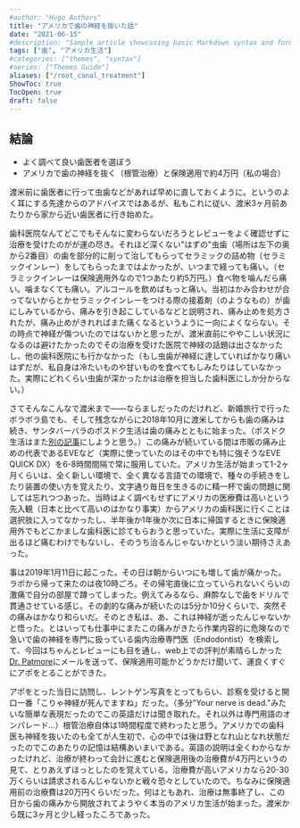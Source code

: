 ```yaml
---
#author: "Hugo Authors"
title: "アメリカで歯の神経を抜いた話"
date: "2021-06-15"
#description: "Sample article showcasing basic Markdown syntax and formatting for HTML elements."
tags: ["歯", "アメリカ生活"]
#categories: ["themes", "syntax"]
#series: ["Themes Guide"]
aliases: ["/root_canal_treatment"]
ShowToc: true
TocOpen: true
draft: false
---
```


## 結論
* よく調べて良い歯医者を選ぼう
* アメリカで歯の神経を抜く（根管治療）と保険適用で約4万円（私の場合）

渡米前に歯医者に行って虫歯などがあれば早めに直しておくように。というのよく耳にする先達からのアドバイスではあるが、私もこれに従い、渡米3ヶ月前あたりから家から近い歯医者に行き始めた。

歯科医院なんてどこでもそんなに変わらないだろうとレビューをよく確認せずに治療を受けたのがが運の尽き。それほど深くない"はずの"虫歯（場所は左下の奥から2番目）の歯を部分的に削って治してもらってセラミックの詰め物（セラミックインレー）をしてもらったまではよかったが、いつまで経っても痛い。（セラミックインレーは保険適用外なので1つあたり約5万円。）食べ物を噛んだら痛い。噛まなくても痛い。アルコールを飲めばもっと痛い。当初はかみ合わせが合ってないからとかセラミックインレーをつける際の接着剤（のようなもの）が歯にしみているから、痛みを引き起こしているなどと説明され、痛み止めを処方されたが、痛み止めがきれればまた痛くなるというように一向によくならない。その時点で神経が傷ついたのではないかと思ったが、渡米直前にややこしい状況になるのは避けたかったのでその治療を受けた医院で神経の話題は出さなかったし、他の歯科医院にも行かなかった（もし虫歯が神経に達していればかなり痛いはずだが、私自身は冷たいものや甘いものを食べてもしみたりはしていなかった。実際にどれくらい虫歯が深かったかは治療を担当した歯科医にしか分からない。）

さてそんなこんなで渡米まで&#8212;&mdash;ならましだったのだけれど、新婚旅行で行ったボラボラ島でも、そして残念ながらに2018年10月に渡米してからも歯の痛みは続き、サンタバーバラのポスドク生活は歯の痛みとともに始まった。（ポスドク生活はまた[別の記事](https://www.yusaito.com/blog/posts/uslife/postdoc_memory/)にしようと思う。）この痛みが続いている間は市販の痛み止めの代表であるEVEなど（実際に使っていたのはその中でも特に強そうなEVE QUICK DX）を6-8時間間隔で常に服用していた。アメリカ生活が始まって1-2ヶ月くらいは、全く新しい環境で、全く異なる言語での環境で、種々の手続きをしたり装置の使い方を覚えたり、文字通り毎日を生きるのに精一杯で歯の問題に関しては忘れつつあった。当時はよく調べもせずにアメリカの医療費は高いという先入観（日本と比べて高いのはかなり事実）からアメリカの歯科医に行くことは選択肢に入ってなかったし、半年後か1年後か次に日本に帰国するときに保険適用外でもどこかましな歯科医に診てもらおうと思っていた。実際に生活に支障が出るほど痛むわけでもないし、そのうち治るんじゃないかという淡い期待さえあった。

事は2019年1月11日に起こった。その日は朝からいつにも増して歯が痛かった。ラボから帰って来たのは夜10時ごろ。その帰宅直後に立っていられないくらいの激痛で自分の部屋で蹲ってしまった。例えてみるなら、麻酔なしで歯をドリルで貫通させている感じ。その劇的な痛みが続いたのは5分か10分くらいで、突然その痛みはかなり和らいだ。そのとき私は、あ、これは神経が逝ったんじゃないかと悟った。とはいっても仕事中にまたこの痛みがきたら作業内容的に危険なので急いで歯の神経を専門に扱っている歯内治療専門医（Endodontist）を検索して、今回はちゃんとレビューにも目を通し、web上での評判が素晴らしかった[Dr. Patmore](http://www.centerformicrodentistry.com/patmore/)にメールを送って、保険適用可能かどうかだけ聞いて、運良くすぐにアポをとることができた。

アポをとった当日に訪問し、レントゲン写真をとってもらい、診察を受けると開口一番「こりゃ神経が死んでますね」だった。（多分"Your nerve is dead."みたいな簡単な表現だったのでこの英語だけは聞き取れた。それ以外は専門用語のオンパレード...）根管治療自体は1時間程度で終わったと思う。アメリカでの歯科医も神経を抜いたのも全てが人生初で、心の中では後は野となれ山となれ状態だったのでこのあたりの記憶は結構あいまいである。英語の説明は全くわからなかったけれど、治療が終わって会計に進むと保険適用後の治療費が4万円というの見て、とりあえずほっとしたのを覚えている。治療費が高いアメリカなら20-30万くらいは請求されるんじゃないかと戦々恐々としていたので。ちなみに保険適用前の治療費は20万円くらいだった。何はともあれ、治療は無事終了し、この日から歯の痛みから開放されてようやく本当のアメリカ生活が始まった。渡米から既に3ヶ月と少し経ったころであった。


